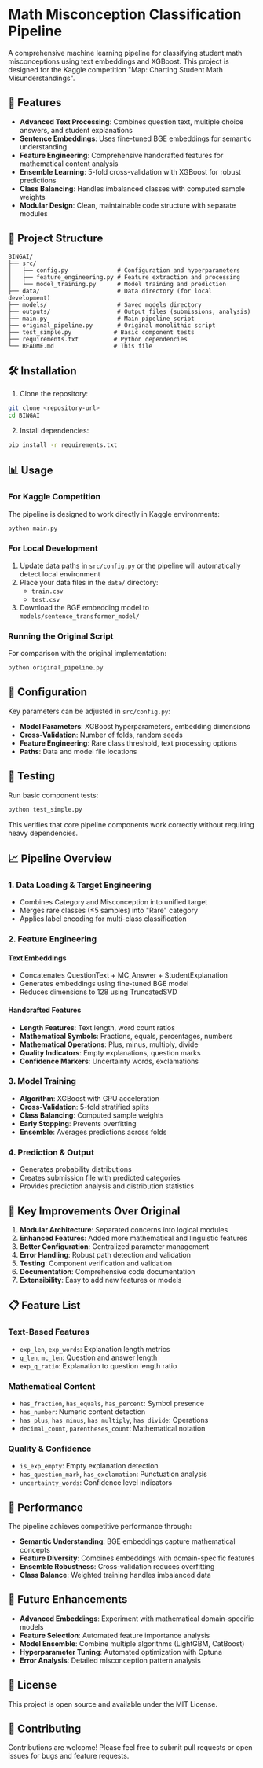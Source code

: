 # Math Misconception Classification Pipeline

A comprehensive machine learning pipeline for classifying student math misconceptions using text embeddings and XGBoost. This project is designed for the Kaggle competition "Map: Charting Student Math Misunderstandings".

## 🚀 Features

- **Advanced Text Processing**: Combines question text, multiple choice answers, and student explanations
- **Sentence Embeddings**: Uses fine-tuned BGE embeddings for semantic understanding
- **Feature Engineering**: Comprehensive handcrafted features for mathematical content analysis
- **Ensemble Learning**: 5-fold cross-validation with XGBoost for robust predictions
- **Class Balancing**: Handles imbalanced classes with computed sample weights
- **Modular Design**: Clean, maintainable code structure with separate modules

## 📁 Project Structure

```
BINGAI/
├── src/
│   ├── config.py              # Configuration and hyperparameters
│   ├── feature_engineering.py # Feature extraction and processing
│   └── model_training.py      # Model training and prediction
├── data/                      # Data directory (for local development)
├── models/                    # Saved models directory
├── outputs/                   # Output files (submissions, analysis)
├── main.py                    # Main pipeline script
├── original_pipeline.py       # Original monolithic script
├── test_simple.py            # Basic component tests
├── requirements.txt          # Python dependencies
└── README.md                 # This file
```

## 🛠️ Installation

1. Clone the repository:
```bash
git clone <repository-url>
cd BINGAI
```

2. Install dependencies:
```bash
pip install -r requirements.txt
```

## 📊 Usage

### For Kaggle Competition

The pipeline is designed to work directly in Kaggle environments:

```python
python main.py
```

### For Local Development

1. Update data paths in `src/config.py` or the pipeline will automatically detect local environment
2. Place your data files in the `data/` directory:
   - `train.csv`
   - `test.csv`
3. Download the BGE embedding model to `models/sentence_transformer_model/`

### Running the Original Script

For comparison with the original implementation:

```python
python original_pipeline.py
```

## 🔧 Configuration

Key parameters can be adjusted in `src/config.py`:

- **Model Parameters**: XGBoost hyperparameters, embedding dimensions
- **Cross-Validation**: Number of folds, random seeds
- **Feature Engineering**: Rare class threshold, text processing options
- **Paths**: Data and model file locations

## 🧪 Testing

Run basic component tests:

```bash
python test_simple.py
```

This verifies that core pipeline components work correctly without requiring heavy dependencies.

## 📈 Pipeline Overview

### 1. Data Loading & Target Engineering
- Combines Category and Misconception into unified target
- Merges rare classes (≤5 samples) into "Rare" category
- Applies label encoding for multi-class classification

### 2. Feature Engineering

#### Text Embeddings
- Concatenates QuestionText + MC_Answer + StudentExplanation
- Generates embeddings using fine-tuned BGE model
- Reduces dimensions to 128 using TruncatedSVD

#### Handcrafted Features
- **Length Features**: Text length, word count ratios
- **Mathematical Symbols**: Fractions, equals, percentages, numbers
- **Mathematical Operations**: Plus, minus, multiply, divide
- **Quality Indicators**: Empty explanations, question marks
- **Confidence Markers**: Uncertainty words, exclamations

### 3. Model Training
- **Algorithm**: XGBoost with GPU acceleration
- **Cross-Validation**: 5-fold stratified splits
- **Class Balancing**: Computed sample weights
- **Early Stopping**: Prevents overfitting
- **Ensemble**: Averages predictions across folds

### 4. Prediction & Output
- Generates probability distributions
- Creates submission file with predicted categories
- Provides prediction analysis and distribution statistics

## 🎯 Key Improvements Over Original

1. **Modular Architecture**: Separated concerns into logical modules
2. **Enhanced Features**: Added more mathematical and linguistic features
3. **Better Configuration**: Centralized parameter management
4. **Error Handling**: Robust path detection and validation
5. **Testing**: Component verification and validation
6. **Documentation**: Comprehensive code documentation
7. **Extensibility**: Easy to add new features or models

## 📋 Feature List

### Text-Based Features
- `exp_len`, `exp_words`: Explanation length metrics
- `q_len`, `mc_len`: Question and answer length
- `exp_q_ratio`: Explanation to question length ratio

### Mathematical Content
- `has_fraction`, `has_equals`, `has_percent`: Symbol presence
- `has_number`: Numeric content detection
- `has_plus`, `has_minus`, `has_multiply`, `has_divide`: Operations
- `decimal_count`, `parentheses_count`: Mathematical notation

### Quality & Confidence
- `is_exp_empty`: Empty explanation detection
- `has_question_mark`, `has_exclamation`: Punctuation analysis
- `uncertainty_words`: Confidence level indicators

## 🚀 Performance

The pipeline achieves competitive performance through:
- **Semantic Understanding**: BGE embeddings capture mathematical concepts
- **Feature Diversity**: Combines embeddings with domain-specific features
- **Ensemble Robustness**: Cross-validation reduces overfitting
- **Class Balance**: Weighted training handles imbalanced data

## 🔮 Future Enhancements

- **Advanced Embeddings**: Experiment with mathematical domain-specific models
- **Feature Selection**: Automated feature importance analysis
- **Model Ensemble**: Combine multiple algorithms (LightGBM, CatBoost)
- **Hyperparameter Tuning**: Automated optimization with Optuna
- **Error Analysis**: Detailed misconception pattern analysis

## 📝 License

This project is open source and available under the MIT License.

## 🤝 Contributing

Contributions are welcome! Please feel free to submit pull requests or open issues for bugs and feature requests.
